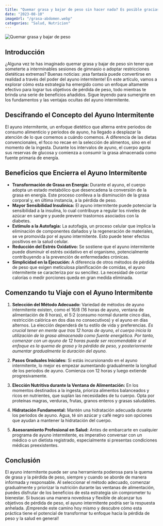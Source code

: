```yaml
---
title: "Quemar grasa y bajar de peso sin hacer nada? Es posible gracias al ayuno intermitente!"
date: "2023-08-10"
imageUrl: "/grasa-abdomen.webp"
categories: "Salud, Nutricion"
---
```


![Quemar grasa y bajar de peso](/grasa-abdomen.webp)


## Introducción
¿Alguna vez te has imaginado quemar grasa y bajar de peso sin tener que someterte a interminables sesiones de gimnasio o adoptar restricciones dietéticas extremas? Buenas noticias: ¡esa fantasía puede convertirse en realidad a través del poder del ayuno intermitente! En este artículo, vamos a explorar cómo esta estrategia ha emergido como un enfoque altamente efectivo para lograr tus objetivos de pérdida de peso, todo mientras te brinda una serie de beneficios añadidos. Sigue leyendo para sumergirte en los fundamentos y las ventajas ocultas del ayuno intermitente.

## Descifrando el Concepto del Ayuno Intermitente
El ayuno intermitente, un enfoque dietético que alterna entre periodos de consumo alimenticio y periodos de ayuno, ha llegado a desplazar la atención de lo que comemos a cuándo comemos. A diferencia de las dietas convencionales, el foco no recae en la selección de alimentos, sino en el momento de la ingesta. Durante los intervalos de ayuno, el cuerpo agota sus reservas de glucosa y comienza a consumir la grasa almacenada como fuente primaria de energía.


## Beneficios que Encierra el Ayuno Intermitente
- **Transformación de Grasa en Energía:** Durante el ayuno, el cuerpo adopta un estado metabólico que desencadena la conversión de la grasa en energía. Este proceso conlleva a la disminución de la grasa corporal y, en última instancia, a la pérdida de peso.
- **Mayor Sensibilidad Insulínica:** El ayuno intermitente puede potenciar la sensibilidad a la insulina, lo cual contribuye a regular los niveles de azúcar en sangre y puede prevenir trastornos asociados con la diabetes.
- **Estímulo a la Autofagia:** La autofagia, un proceso celular que implica la eliminación de componentes dañados y la regeneración de materiales, se ve promovida por el ayuno intermitente. Esto puede tener efectos positivos en la salud celular.
- **Reducción del Estrés Oxidativo:** Se sostiene que el ayuno intermitente puede disminuir el estrés oxidativo en el organismo, potencialmente contribuyendo a la prevención de enfermedades crónicas.
- **Simplicidad en la Ejecución:** A diferencia de otros métodos de pérdida de peso que exigen meticulosa planificación de comidas, el ayuno intermitente se caracteriza por su sencillez. La necesidad de contar calorías o medir porciones queda en gran medida eliminada.

## Comenzando tu Viaje con el Ayuno Intermitente
1. **Selección del Método Adecuado:** Variedad de métodos de ayuno intermitente existen, como el 16/8 (16 horas de ayuno, ventana de alimentación de 8 horas), el 5:2 (consumo normal durante cinco días, restricción calórica en dos días no consecutivos) y el ayuno en días alternos. La elección dependerá de tu estilo de vida y preferencias.
*Es crucial tener en mente que tras 12 horas de ayuno, el cuerpo inicia la utilización de la grasa almacenada como fuente energética. Por tanto, comenzar con un ayuno de 12 horas puede ser recomendable si el enfoque es la quema de grasa y la pérdida de peso, y posteriormente aumentar gradualmente la duración del ayuno.*

2. **Pasos Graduales Iniciales:** Si estás incursionando en el ayuno intermitente, lo mejor es empezar aumentando gradualmente la longitud de los periodos de ayuno. Comienza con 12 horas y luego extiende progresivamente.
3. **Elección Nutritiva durante la Ventana de Alimentación:** En los momentos destinados a la ingesta, prioriza alimentos balanceados y ricos en nutrientes, que suplan las necesidades de tu cuerpo. Opta por proteínas magras, verduras, frutas, granos enteros y grasas saludables.
4. **Hidratación Fundamental:** Mantén una hidratación adecuada durante los periodos de ayuno. Agua, té sin azúcar y café negro son opciones que ayudan a mantener la hidratación del cuerpo.
5. **Asesoramiento Profesional en Salud:** Antes de embarcarte en cualquier programa de ayuno intermitente, es imperativo conversar con un médico o un dietista registrado, especialmente si presentas condiciones médicas preexistentes.

## Conclusión
El ayuno intermitente puede ser una herramienta poderosa para la quema de grasa y la pérdida de peso, siempre y cuando se aborde de manera informada y responsable. Al seleccionar el método adecuado, comenzar gradualmente y priorizar la nutrición durante las ventanas de alimentación, puedes disfrutar de los beneficios de esta estrategia sin comprometer tu bienestar. Si buscas una manera novedosa y flexible de alcanzar tus objetivos de pérdida de peso, el ayuno intermitente podría ser la respuesta anhelada. ¡Emprende este camino hoy mismo y descubre cómo esta práctica tiene el potencial de transformar tu enfoque hacia la pérdida de peso y la salud en general!

